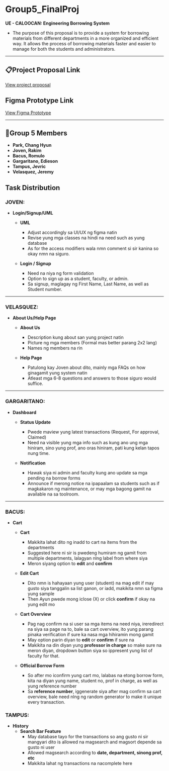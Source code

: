# Group5_FinalProj

**UE - CALOOCAN: Engineering Borrowing System**
- The purpose of this proposal is to provide a system for borrowing materials from different departments in a more organized and efficient way. It allows the process of borrowing materials faster and easier to manage for both the students and administrators.

---

## 📋Project Proposal Link
[View project proposal](https://docs.google.com/document/d/1C1Fj5pqExZpKPn4mpm2bcv4sN5IOBOHy_f1UPy8jEzI/edit?usp=sharing)

## Figma Prototype Link
[View Figma Prototype](https://www.figma.com/design/n0EnTU04S89XkaVkO9EXfT/Untitled?node-id=2-55&t=KCDde4V3du0Zy3dX-1)

---


## 👤Group 5 Members
- **Park, Chang Hyun**
- **Joven, Rakim**
- **Bacus, Romulo**
- **Gargaritano, Edieson**
- **Tampus, Jevric**
- **Velasquez, Jeremy**

## Task Distribution

### JOVEN:
- **Login/Signup/UML**
    - **UML**
        - Adjust accordingly sa UI/UX ng figma natin
        - Revise yung mga classes na hindi na need such as yung database
        - As for the access modifiers wala nmn comment si sir kanina so okay nmn na siguro.
          
    - **Login / Signup**
        - Need na niya ng form validation
        - Option to sign up as a student, faculty, or admin.
        - Sa signup, maglagay ng First Name, Last Name, as well as Student number.
---

### VELASQUEZ:
- **About Us/Help Page**
    - **About Us**
        - Description kung about san yung project natin
        - Picture ng mga members (Formal mas better parang 2x2 lang)
        - Names ng members na rin

    - **Help Page**
        - Patulong kay Joven about dito, mainly mga FAQs on how ginagamit yung system natin
        - Atleast mga 6-8 questions and answers to those siguro would suffice.
---

### GARGARITANO:
- **Dashboard**
    - **Status Update**
        - Pwede maview yung latest transactions (Request, For approval, Claimed)
        - Need na visible yung mga info such as kung ano ung mga hiniram, sino yung prof, ano oras hiniram, pati kung kelan tapos nung time.
          
    - **Notification**
        - Hawak siya ni admin and faculty kung ano update sa mga pending na borrow forms
        - Announce if merong notice na ipapaalam sa students such as if magkakaron ng maintenance, or may mga bagong gamit na available na sa toolroom.
---

### BACUS:
- **Cart**
    - **Cart**
        - Makikita lahat dito ng inadd to cart na items from the departments
        - Suggested here ni sir is pwedeng humiram ng gamit from multiple departments, lalagyan nlng label from where siya
        - Meron siyang option to **edit** and **confirm**
          
    - **Edit Cart**
        - Dito nmn is hahayaan yung user (student) na mag edit if may gusto siya tanggalin sa list ganon, or iadd, makikita nmn sa figma yung sample
        - Then Ayun pwede mong iclose (X) or click **confirm** if okay na yung edit mo
          
    - **Cart Overview**
        - Pag nag confirm na si user sa mga items na need niya, ireredirect na siya sa page na to, bale sa cart overview, ito yung parang pinaka verification if sure ka nasa mga hihiramin mong gamit
        - May option parin diyan to **edit** or **confirm** if sure na
        - Makikita na din diyan yung **professor in charge** so make sure na meron diyan, dropdown button siya so ippresent yung list of faculty for that.

    - **Official Borrow Form**
        - So after mo iconfirm yung cart mo, lalabas na etong borrow form, kita na diyan yung name, student no, prof in charge, as well as yung reference number
        - Sa **reference number**, iggenerate siya after mag confirm sa cart overview, bale need nlng ng random generator to make it unique every transaction.
     
### TAMPUS:
- **History**
    - **Search Bar Feature**
        - May database tayo for the transactions so ang gusto ni sir mangyari dito is allowed na magsearch and magsort depende sa gusto ni user
        - Allowed magsearch according to **date, department, sinong prof, etc**
        - Makikita lahat ng transactions na nacomplete here
    

